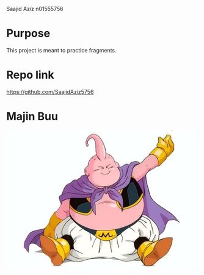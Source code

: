 Saajid Aziz n01555756

# Purpose
This project is meant to practice fragments.

# Repo link
https://github.com/SaajidAziz5756

# Majin Buu

![MajinBuu Image](MajinBuu.webp)
